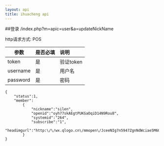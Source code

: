```yaml
---
layout: api
title: ihuacheng api
---
```



<a name="login"></a>
##登录
/index.php?m=apic=user&a=updateNickName

http请求方式: POS

| 参数        | 是否必填        |  说明 |
| ------------- |:-------------|:-------------|
|token| 是 | 验证token
|username| 是 | 用户名
|password| 是 | 密码
```
{
    "status":1,
    "member":
        {
            "nickname":"silen",
            "openid":"oyh77skAEgtPUKGaOqiD14N9Rou8",
            "systemid":"264",
            "subscribe":"1",
            "headimgurl":"http:\/\/wx.qlogo.cn\/mmopen\/JceeNIg7n5947ZgnNdWciae5M6GQ5d27dDmHUE4wyxq4KFVEJM10f4TPibUmVAr2XvNzkPq93rwojL6Jcx8B28xHwRb0xNevTs\/0"
        }
}
```

